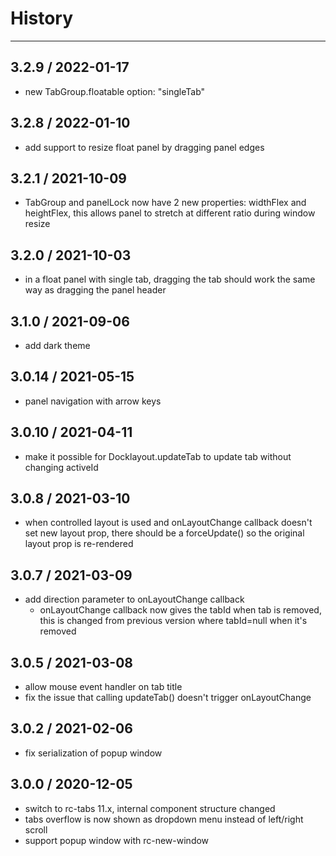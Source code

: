 # History
----

## 3.2.9 / 2022-01-17
- new TabGroup.floatable option: "singleTab"

## 3.2.8 / 2022-01-10
- add support to resize float panel by dragging panel edges 

## 3.2.1 / 2021-10-09
- TabGroup and panelLock now have 2 new properties: widthFlex and heightFlex, this allows panel to stretch at different ratio during window resize

## 3.2.0 / 2021-10-03
- in a float panel with single tab, dragging the tab should work the same way as dragging the panel header

## 3.1.0 / 2021-09-06
- add dark theme

## 3.0.14 / 2021-05-15
- panel navigation with arrow keys

## 3.0.10 / 2021-04-11
- make it possible for Docklayout.updateTab to update tab without changing activeId

## 3.0.8 / 2021-03-10
- when controlled layout is used and onLayoutChange callback doesn't set new layout prop, there should be a forceUpdate() so the original layout prop is re-rendered 

## 3.0.7 / 2021-03-09
- add direction parameter to onLayoutChange callback
  - onLayoutChange callback now gives the tabId when tab is removed, this is changed from previous version where tabId=null when it's removed

## 3.0.5 / 2021-03-08
- allow mouse event handler on tab title
- fix the issue that calling updateTab() doesn't trigger onLayoutChange

## 3.0.2 / 2021-02-06
- fix serialization of popup window

## 3.0.0 / 2020-12-05
- switch to rc-tabs 11.x, internal component structure changed
- tabs overflow is now shown as dropdown menu instead of left/right scroll
- support popup window with rc-new-window
